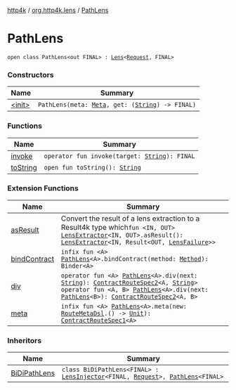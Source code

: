 [http4k](../../index.md) / [org.http4k.lens](../index.md) / [PathLens](./index.md)

# PathLens

`open class PathLens<out FINAL> : `[`Lens`](../-lens/index.md)`<`[`Request`](../../org.http4k.core/-request/index.md)`, FINAL>`

### Constructors

| Name | Summary |
|---|---|
| [&lt;init&gt;](-init-.md) | `PathLens(meta: `[`Meta`](../-meta/index.md)`, get: (`[`String`](https://kotlinlang.org/api/latest/jvm/stdlib/kotlin/-string/index.html)`) -> FINAL)` |

### Functions

| Name | Summary |
|---|---|
| [invoke](invoke.md) | `operator fun invoke(target: `[`String`](https://kotlinlang.org/api/latest/jvm/stdlib/kotlin/-string/index.html)`): FINAL` |
| [toString](to-string.md) | `open fun toString(): `[`String`](https://kotlinlang.org/api/latest/jvm/stdlib/kotlin/-string/index.html) |

### Extension Functions

| Name | Summary |
|---|---|
| [asResult](../as-result.md) | Convert the result of a lens extraction to a Result4k type which`fun <IN, OUT> `[`LensExtractor`](../-lens-extractor/index.md)`<IN, OUT>.asResult(): `[`LensExtractor`](../-lens-extractor/index.md)`<IN, Result<OUT, `[`LensFailure`](../-lens-failure/index.md)`>>` |
| [bindContract](../../org.http4k.contract/bind-contract.md) | `infix fun <A> `[`PathLens`](./index.md)`<A>.bindContract(method: `[`Method`](../../org.http4k.core/-method/index.md)`): Binder<A>` |
| [div](../../org.http4k.contract/div.md) | `operator fun <A> `[`PathLens`](./index.md)`<A>.div(next: `[`String`](https://kotlinlang.org/api/latest/jvm/stdlib/kotlin/-string/index.html)`): `[`ContractRouteSpec2`](../../org.http4k.contract/-contract-route-spec2/index.md)`<A, `[`String`](https://kotlinlang.org/api/latest/jvm/stdlib/kotlin/-string/index.html)`>`<br>`operator fun <A, B> `[`PathLens`](./index.md)`<A>.div(next: `[`PathLens`](./index.md)`<B>): `[`ContractRouteSpec2`](../../org.http4k.contract/-contract-route-spec2/index.md)`<A, B>` |
| [meta](../../org.http4k.contract/meta.md) | `infix fun <A> `[`PathLens`](./index.md)`<A>.meta(new: `[`RouteMetaDsl`](../../org.http4k.contract/-route-meta-dsl/index.md)`.() -> `[`Unit`](https://kotlinlang.org/api/latest/jvm/stdlib/kotlin/-unit/index.html)`): `[`ContractRouteSpec1`](../../org.http4k.contract/-contract-route-spec1/index.md)`<A>` |

### Inheritors

| Name | Summary |
|---|---|
| [BiDiPathLens](../-bi-di-path-lens/index.md) | `class BiDiPathLens<FINAL> : `[`LensInjector`](../-lens-injector/index.md)`<FINAL, `[`Request`](../../org.http4k.core/-request/index.md)`>, `[`PathLens`](./index.md)`<FINAL>` |

